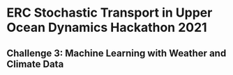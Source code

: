 # ERC Stochastic Transport in Upper Ocean Dynamics Hackathon 2021
## Challenge 3: Machine Learning with Weather and Climate Data

